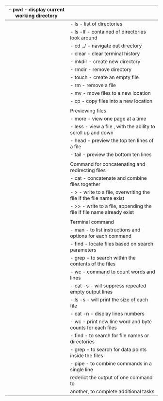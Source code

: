 | - pwd - display current working directory |                                                              |
| ----------------------------------------- | ------------------------------------------------------------ |
|                                           | - ls -  list of directories                                  |
|                                           | - ls -lf - contained of directories look around              |
|                                           | - cd ../ - navigate out directory                            |
|                                           | - clear - clear terminal history                             |
|                                           | - mkdir - create new directory                               |
|                                           | - rmdir - remove directory                                   |
|                                           | - touch - create an empty file                               |
|                                           | - rm - remove a file                                         |
|                                           | - mv - move files to a new location                          |
|                                           | - cp - copy files into a new location                        |
|                                           |                                                              |
|                                           | Previewing files                                             |
|                                           | - more - view one page at a time                             |
|                                           | - less - view a file , with the ability to scroll up and down |
|                                           | - head - preview the top ten lines of a file                 |
|                                           | - tail - preview the bottom ten lines                        |
|                                           |                                                              |
|                                           | Command for concatenating and redirecting files              |
|                                           | - cat - concatenate and combine files together               |
|                                           | - > - write to a file, overwriting the file if the file name exist |
|                                           | - >> - write to a file, appending the file if file name already exist |
|                                           |                                                              |
|                                           | Terminal command                                             |
|                                           | - man - to list instructions and options for each command    |
|                                           | - find - locate files based on search parameters             |
|                                           | - grep - to search within the contents of the files          |
|                                           | - wc - command to count words and lines                      |
|                                           | - cat -s - will suppress repeated empty output lines         |
|                                           | - ls -s - will print the size of each file                   |
|                                           | - cat -n - display lines numbers                             |
|                                           | - wc - print new line word and byte counts for each files    |
|                                           | - find - to search for file names or directories             |
|                                           | - grep - to search for data points inside the files          |
|                                           | - pipe - to combine commands in a single line                |
|                                           | rederict the output of one command to                        |
|                                           | another, to complete additional tasks                        |